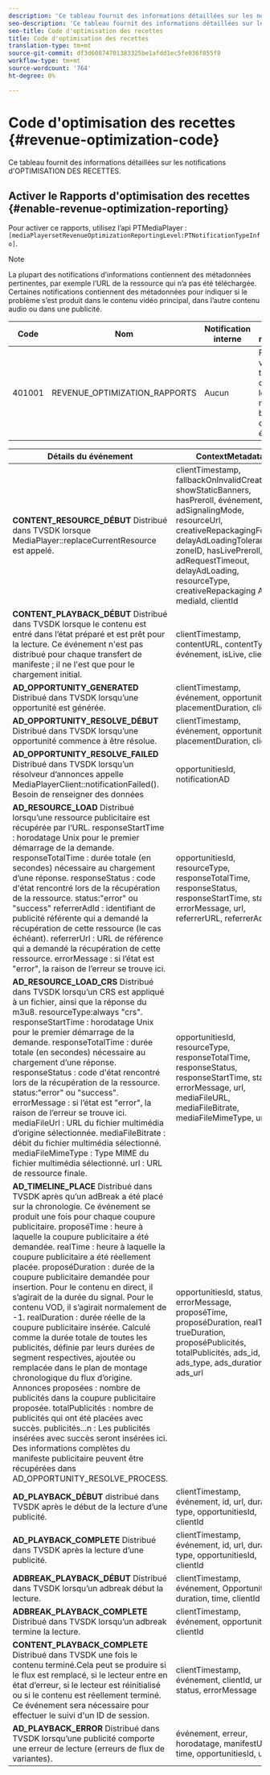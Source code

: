 ```yaml
---
description: 'Ce tableau fournit des informations détaillées sur les notifications d''optimisation des recettes. '
seo-description: 'Ce tableau fournit des informations détaillées sur les notifications d''optimisation des recettes. '
seo-title: Code d'optimisation des recettes
title: Code d'optimisation des recettes
translation-type: tm+mt
source-git-commit: df3d60874701383325be1afdd1ec5fe036f855f8
workflow-type: tm+mt
source-wordcount: '764'
ht-degree: 0%

---
```



# Code d&#39;optimisation des recettes {#revenue-optimization-code}

Ce tableau fournit des informations détaillées sur les notifications d&#39;OPTIMISATION DES RECETTES.

## Activer le Rapports d&#39;optimisation des recettes {#enable-revenue-optimization-reporting}

Pour activer ce rapports, utilisez l’api PTMediaPlayer : `[mediaPlayersetRevenueOptimizationReportingLevel:PTNotificationTypeInfo]`.

>[!NOTE]
>
>La plupart des notifications d’informations contiennent des métadonnées pertinentes, par exemple l’URL de la ressource qui n’a pas été téléchargée. Certaines notifications contiennent des métadonnées pour indiquer si le problème s’est produit dans le contenu vidéo principal, dans l’autre contenu audio ou dans une publicité.

| Code | Nom | Notification interne | Touches de métadonnées | Commentaires |
|---|---|---|---|---|
| 401001 | REVENUE_OPTIMIZATION_RAPPORTS | Aucun | Reportez-vous au tableau ci-dessous pour les clés de métadonnées basées sur différents événements. | Aucun |

| Détails du événement | ContextMetadata |
|---|---|
| **CONTENT_RESOURCE_DÉBUT** Distribué dans TVSDK lorsque MediaPlayer::replaceCurrentResource est appelé. | clientTimestamp, fallbackOnInvalidCreative, showStaticBanners, hasPreroll, événement, adSignalingMode, resourceUrl, creativeRepackagingFormat, delayAdLoadingTolerance, zoneID, hasLivePreroll, adRequestTimeout, delayAdLoading, resourceType, creativeRepackaging Activé, mediaId, clientId |
| **CONTENT_PLAYBACK_DÉBUT** Distribué dans TVSDK lorsque le contenu est entré dans l’état préparé et est prêt pour la lecture. Ce événement n&#39;est pas distribué pour chaque transfert de manifeste ; il ne l&#39;est que pour le chargement initial. | clientTimestamp, contentURL, contentType, événement, isLive, clientID |
| **AD_OPPORTUNITY_GENERATED** Distribué dans TVSDK lorsqu’une opportunité est générée. | clientTimestamp, événement, opportunitiesId, placementDuration, clientId |
| **AD_OPPORTUNITY_RESOLVE_DÉBUT** Distribué dans TVSDK lorsqu’une opportunité commence à être résolue. | clientTimestamp, événement, opportunitiesId, placementDuration, clientId |
| **AD_OPPORTUNITY_RESOLVE_FAILED** Distribué dans TVSDK lorsqu’un résolveur d’annonces appelle MediaPlayerClient::notificationFailed(). Besoin de renseigner des données | opportunitiesId, notificationAD |
| **AD_RESOURCE_LOAD** Distribué lorsqu’une ressource publicitaire est récupérée par l’URL. responseStartTime : horodatage Unix pour le premier démarrage de la demande. responseTotalTime : durée totale (en secondes) nécessaire au chargement d’une réponse. responseStatus : code d&#39;état rencontré lors de la récupération de la ressource. status:&quot;error&quot; ou &quot;success&quot; referrerAdId : identifiant de publicité référente qui a demandé la récupération de cette ressource (le cas échéant). referrerUrl : URL de référence qui a demandé la récupération de cette ressource. errorMessage : si l’état est &quot;error&quot;, la raison de l’erreur se trouve ici. | opportunitiesId, resourceType, responseTotalTime, responseStatus, responseStartTime, status, errorMessage, url, referrerURL, referrerAdId |
| **AD_RESOURCE_LOAD_CRS** Distribué dans TVSDK lorsqu’un CRS est appliqué à un fichier, ainsi que la réponse du m3u8. resourceType:always &quot;crs&quot;. responseStartTime : horodatage Unix pour le premier démarrage de la demande. responseTotalTime : durée totale (en secondes) nécessaire au chargement d’une réponse. responseStatus : code d&#39;état rencontré lors de la récupération de la ressource. status:&quot;error&quot; ou &quot;success&quot;. errorMessage : si l’état est &quot;error&quot;, la raison de l’erreur se trouve ici. mediaFileUrl : URL du fichier multimédia d’origine sélectionnée. mediaFileBitrate : débit du fichier multimédia sélectionné. mediaFileMimeType : Type MIME du fichier multimédia sélectionné. url : URL de ressource finale. | opportunitiesId, resourceType, responseTotalTime, responseStatus, responseStartTime, status, errorMessage, url, mediaFileURL, mediaFileBitrate, mediaFileMimeType, url |
| **AD_TIMELINE_PLACE** Distribué dans TVSDK après qu’un adBreak a été placé sur la chronologie. Ce événement se produit une fois pour chaque coupure publicitaire. proposéTime : heure à laquelle la coupure publicitaire a été demandée. realTime : heure à laquelle la coupure publicitaire a été réellement placée. proposéDuration : durée de la coupure publicitaire demandée pour insertion. Pour le contenu en direct, il s’agirait de la durée du signal. Pour le contenu VOD, il s’agirait normalement de -1. realDuration : durée réelle de la coupure publicitaire insérée. Calculé comme la durée totale de toutes les publicités, définie par leurs durées de segment respectives, ajoutée ou remplacée dans le plan de montage chronologique du flux d’origine. Annonces proposées : nombre de publicités dans la coupure publicitaire proposée. totalPublicités : nombre de publicités qui ont été placées avec succès. publicités...n : Les publicités insérées avec succès seront insérées ici. Des informations complètes du manifeste publicitaire peuvent être récupérées dans AD_OPPORTUNITY_RESOLVE_PROCESS. | opportunitiesId, status, errorMessage, proposéTime, proposéDuration, realTime, trueDuration, proposéPublicités, totalPublicités, ads_id, ads_type, ads_duration, ads_url |
| **AD_PLAYBACK_DÉBUT** distribué dans TVSDK après le début de la lecture d’une publicité. | clientTimestamp, événement, id, url, duration, type, opportunitiesId, clientId |
| **AD_PLAYBACK_COMPLETE** Distribué dans TVSDK après la lecture d’une publicité. | clientTimestamp, événement, id, url, duration, type, opportunitiesId, clientId |
| **ADBREAK_PLAYBACK_DÉBUT** Distribué dans TVSDK lorsqu’un adbreak début la lecture. | clientTimestamp, événement, OpportunityId, duration, time, clientId |
| **ADBREAK_PLAYBACK_COMPLETE** Distribué dans TVSDK lorsqu’un adbreak termine la lecture. | clientTimestamp, événement, opportunitiesId, clientId |
| **CONTENT_PLAYBACK_COMPLETE** Distribué dans TVSDK une fois le contenu terminé.Cela peut se produire si le flux est remplacé, si le lecteur entre en état d’erreur, si le lecteur est réinitialisé ou si le contenu est réellement terminé. Ce événement sera nécessaire pour effectuer le suivi d&#39;un ID de session. | clientTimestamp, événement, clientId, url, status, errorMessage |
| **AD_PLAYBACK_ERROR** Distribué dans TVSDK lorsqu’une publicité comporte une erreur de lecture (erreurs de flux de variantes). | événement, erreur, horodatage, manifestUrl, time, opportunitiesId, url |
